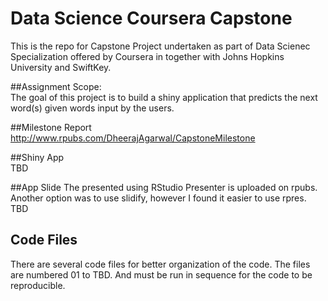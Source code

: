 # Data Science Coursera Capstone
This is the repo for Capstone Project undertaken as part of Data Scienec Specialization offered by Coursera in together with Johns Hopkins University and SwiftKey.

##Assignment Scope:  
The goal of this project is to build a shiny application that predicts the next word(s) given words input by the users.

##Milestone Report
http://www.rpubs.com/DheerajAgarwal/CapstoneMilestone

##Shiny App  
TBD

##App Slide
The presented using RStudio Presenter is uploaded on rpubs. Another option was to use slidify, however I found it easier to use rpres.  
TBD

## Code Files
There are several code files for better organization of the code. The files are numbered 01 to TBD. And must be run in sequence for the code to be reproducible.


